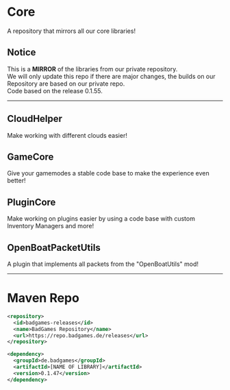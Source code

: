 # Core
A repository that mirrors all our core libraries!

## Notice
This is a **MIRROR** of the libraries from our private repository.<br>
We will only update this repo if there are major changes, the builds on our Repository are based on our private repo.<br>
Code based on the release 0.1.55.
<hr>

## CloudHelper
Make working with different clouds easier!

## GameCore
Give your gamemodes a stable code base to make the experience even better!

## PluginCore
Make working on plugins easier by using a code base with custom Inventory Managers and more!

## OpenBoatPacketUtils
A plugin that implements all packets from the "OpenBoatUtils" mod!
<hr>

# Maven Repo
```xml
<repository>
  <id>badgames-releases</id>
  <name>BadGames Repository</name>
  <url>https://repo.badgames.de/releases</url>
</repository>

<dependency>
  <groupId>de.badgames</groupId>
  <artifactId>[NAME OF LIBRARY]</artifactId>
  <version>0.1.47</version>
</dependency>
```